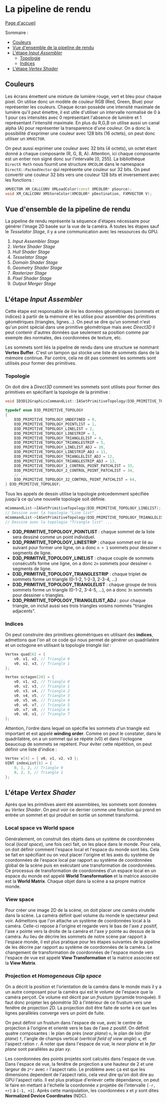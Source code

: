 # La pipeline de rendu

[Page d'accueil](README.md)

Sommaire : 
- [Couleurs](#couleurs)
- [Vue d'ensemble de la pipeline de rendu](#vue-densemble-de-la-pipeline-de-rendu)
- [L'étape *Input Assembler*](#létape-input-assembler)
    - [Topologie](#topologie)
    - [Indices](#indices)
- [L'étape *Vertex Shader*](#létape-vertex-shader)

## Couleurs
Les écrans émettent une mixture de lumière rouge, vert et bleu pour chaque pixel. On utilise donc un modèle de couleur RGB (Red, Green, Blue) pour représenter les couleurs. Chaque écran possède une intensité maximale de lumière qu'il peut émettre, il est utile d'utiliser un intervalle normalisé de 0 à 1 pour ces intensités avec 0 représentant l'absence de lumière et 1 représentant l'intensité maximale. En plus du R,G,B on utilise aussi un canal alpha (A) pour représenter la transparence d'une couleur. On a donc la possibilité d'exprimer une couleur avec 128 bits (16 octets), on peut donc utiliser un `XMVECTOR`.

On peut aussi exprimer une couleur avec 32 bits (4 octets), un octet étant donné à chaque composante (R, G, B, A). Attention, ici chaque composante est un entier non signé donc sur l'intervalle [0, 255]. La bibliothèque `DirectX Math` nous fournit une structure `XMCOLOR` dans le namespace `DirectX::PackedVector` qui représente une couleur sur 32 bits. On peut convertir une couleur 32 bits vers une couleur 128 bits et inversement avec les fonctions :
```cpp
XMVECTOR XM_CALLCONV XMLoadColor(const XMCOLOR* pSource);
void XM_CALLCONV XMStoreColor(XMCOLOR* pDestination, FXMVECTOR V);
```

## Vue d'ensemble de la pipeline de rendu
La pipeline de rendu représente la séquence d'étapes nécessaire pour générer l'image 2D basée sur la vue de la caméra. À toutes les étapes sauf le *Tesselator Stage*, il y a une communication avec les ressources du GPU.
1) *Input Assembler Stage*
2) *Vertex Shader Stage*
3) *Hull Shader Stage*
4) *Tesselator Stage*
5) *Domain Shader Stage*
6) *Geometry Shader Stage*
7) *Rasterizer Stage*
8) *Pixel Shader Stage*
9) *Output Merger Stage*


## L'étape *Input Assembler*
Cette étape est responsable de lire les données géométriques (sommets et indices) à partir de la mémoire et les utilise pour assembler des primitives géométriques (triangles, lignes...). On peut se dire qu'un sommet n'est qu'un point spécial dans une primitive géométrique mais avec *Direct3D* il peut contenir d'autres données que seulement sa position comme par exemple des normales, des coordonnées de texture, etc.

Les sommets sont liés la pipeline de rendu dans une structure se nommant **Vertex Buffer**. C'est un tampon qui stocke une liste de sommets dans de la mémoire continue. Par contre, cela ne dit pas comment les sommets sont utilisés pour former des primitives. 

### Topologie 
On doit dire à *Direct3D* comment les sommets sont utilisés pour former des primitives en spécifiant la topologie de la primitive : 
```cpp
void ID3D12GraphicsCommandList::IASetPrimitiveTopology(D3D_PRIMITIVE_TOPOLOGY Topology);

typedef enum D3D_PRIMITIVE_TOPOLOGY
{
    D3D_PRIMITIVE_TOPOLOGY_UNDEFINED = 0,
    D3D_PRIMITIVE_TOPOLOGY_POINTLIST = 1,
    D3D_PRIMITIVE_TOPOLOGY_LINELIST = 2,
    D3D_PRIMITIVE_TOPOLOGY_LINESTRIP = 3,
    D3D_PRIMITIVE_TOPOLOGY_TRIANGLELIST = 4,
    D3D_PRIMITIVE_TOPOLOGY_TRIANGLESTRIP = 5,
    D3D_PRIMITIVE_TOPOLOGY_LINELIST_ADJ = 10,
    D3D_PRIMITIVE_TOPOLOGY_LINESTRIP_ADJ = 11,
    D3D_PRIMITIVE_TOPOLOGY_TRIANGLELIST_ADJ = 12,
    D3D_PRIMITIVE_TOPOLOGY_TRIANGLESTRIP_ADJ = 13,
    D3D_PRIMITIVE_TOPOLOGY_1_CONTROL_POINT_PATCHLIST = 33,
    D3D_PRIMITIVE_TOPOLOGY_2_CONTROL_POINT_PATCHLIST = 34,
    // ...
    D3D_PRIMITIVE_TOPOLOGY_32_CONTROL_POINT_PATCHLIST = 64,
} D3D_PRIMITIVE_TOPOLOGY;
```
Tous les appels de dessin utilise la topologie précedemment spécifiée jusqu'à ce qu'une nouvelle topologie soit définie. 
```cpp
mCommandList->IASetPrimitiveTopology(D3D_PRIMITIVE_TOPOLOGY_LINELIST);
// Dessine avec la topologie "Line list" ...
mCommandList->IASetPrimitiveTopology(D3D_PRIMITIVE_TOPOLOGY_TRIANGLELIST);
// Dessine avec la topologie "Triangle list" ...
```
- **D3D_PRIMITIVE_TOPOLOGY_POINTLIST** : chaque sommet de la liste sera dessiné comme un point individuel.
- **D3D_PRIMITIVE_TOPOLOGY_LINESTRIP** : chaque sommet est lié au suivant pour former une ligne, on a donc `n + 1` sommets pour dessiner `n` segments de ligne.
- **D3D_PRIMITIVE_TOPOLOGY_LINELIST** : chaque couple de sommets consécutifs forme une ligne, on a donc `2n` sommets pour dessiner `n` segments de ligne.
- **D3D_PRIMITIVE_TOPOLOGY_TRIANGLESTRIP** : chaque triplet de sommets forme un triangle (0-1-2, 1-2-3, 2-3-4, ...)
- **D3D_PRIMITIVE_TOPOLOGY_TRIANGLELIST** : chaque groupe de trois sommets forme un triangle (0-1-2, 3-4-5, ...), on a donc `3n` sommets pour dessiner `n` triangles.
- **D3D_PRIMITIVE_TOPOLOGY_TRIANGLELIST_ADJ** : pour chaque triangle, on inclut aussi ses trois triangles voisins nommés "triangles adjacents".

### Indices
On peut construire des primitives géométriques en utilisant des **indices**, admettons que l'on ait ce code qui nous permet de générer un quadrilatère et un octogone en utilisant la topologie *triangle list* : 
```cpp
Vertex quad[6] = {
    v0, v1, v2, // Triangle 0
    v0, v2, v3, // Triangle 1
};

Vertex octagon[24] = {
    v0, v1, v2, // Triangle 0
    v0, v2, v3, // Triangle 1
    v0, v3, v4, // Triangle 2
    v0, v4, v5, // Triangle 3
    v0, v5, v6, // Triangle 4
    v0, v6, v7, // Triangle 5
    v0, v7, v8, // Triangle 6
    v0, v8, v1, // Triangle 7
};
```
Attention, l'ordre dans lequel on spécifie les sommets d'un triangle est important et est appelé **winding order**. Comme on peut le constater, dans le quadrilatère, on a un sommet qui se répète (v0) et dans l'octogone beaucoup de sommets se repètent. Pour éviter cette répétition, on peut définir une liste d'indice : 
```cpp
Vertex v[4] = { v0, v1, v2, v3 };
UINT indexList[6] = { 
    0, 1, 2, // Triangle 0
    0, 2, 3, // Triangle 1
};
```

## L'étape *Vertex Shader*
Après que les primitives aient été assemblées, les sommets sont données au *Vertex Shader*. On peut voir ce dernier comme une fonction qui prend en entrée un sommet et qui produit en sortie un sommet transformé. 

### Local space vs World space
Généralement, on construit des objets dans un système de coordonnées local (*local space*), une fois ceci fait, on les place dans le monde. Pour cela, on doit définir comment l'espace local et l'espace du monde sont liés. Cela se fait en spécifiant ou on veut placer l'origine et les axes du système de coordonnées de l'espace local par rapport au système de coordonnées global de la scène puis en exécutant une transformation de coordonnées. Ce processus de transformation de coordonnées d'un espace local en un espace du monde est appelé **World Transformation** et la matrice associée est la **World Matrix**. Chaque objet dans la scène a sa propre matrice monde.

### View space
Pour créer une image 2D de la scène, on doit placer une caméra virutelle dans la scène. La caméra définit quel volume du monde le spectateur peut voir. Admettons que l'on attache un système de coordonnées local à la caméra. Celle-ci repose à l'origine et regarde vers le bas de l'axe *z* positif, l'axe *x* pointe vers la droite de la caméra et l'axe *y* pointe au dessus de la caméra. Au lieu de décrire les sommets de notre scène par rapport à l'espace monde, il est plus pratique pour les étapes suivantes de la pipeline de les décrire par rapport au système de coordonnées de la caméra. Le changement de transformation de coordonnées de l'espace monde vers l'espace de vue est appelé **View Transformation** et la matrice associée est la **View Matrix**.

### Projection et *Homogeneous Clip space*
On a décrit la position et l'orientation de la caméra dans le monde mais il y a un autre composant pour la caméra qui est le *volume* de l'espace que la caméra perçoit. Ce volume est décrit par un *frustum* (pyramide tronquée). Il faut donc projeter les géométrie 3D à l'intérieur de ce frustum vers une fenêtre de projection 2D. La projection doit être faite de sorte à ce que les lignes parallèles converge vers un point de fuite.

On peut définir un frustum dans l'espace de vue, avec le centre de projection à l'origine et orienté vers le bas de l'axe *z* positif. On définit quatre composantes : le plan de près (*near plane*) `n`, le plan de loin (*far plane*) `f`, l'angle de champs vertical (*vertical field of view angle*) `α`, et l'aspect ration `r`. Á noter que dans l'espace de vue, le *near plane* et le *far plane* sont parallèles au plan *xy*.

Les coordonnées des points projetés sont calculés dans l'espace de vue. Dans l'espace de vue, la fenêtre de projection a une hauteur de 2 et une largeur de `2*r` avec `r` l'aspect ratio. Le problème avec ça est que les dimensions dependent de l'aspect ratio, cela veut dire qu'on doit dire au GPU l'aspect ratio. Il est plus pratique d'enlever cette dépendance, on peut le faire en mettant à l'échelle la coordonnée *x* projetée de l'intervalle `[-r, +r]` à `[-1, +1]`. Après cette manipulation, les coordonnées *x* et *y* sont dites **Normalized Device Coordinates** (NDC).